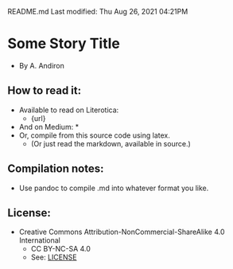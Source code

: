 README.md
Last modified: Thu Aug 26, 2021  04:21PM

# Some Story Title
* By A. Andiron

## How to read it:
* Available to read on Literotica:
	* {url}
* And on Medium:
	* 
* Or, compile from this source code using latex.
	* (Or just read the markdown, available in source.) 

## Compilation notes:
* Use pandoc to compile .md into whatever format you like.

## License:
* Creative Commons Attribution-NonCommercial-ShareAlike 4.0 International
	* CC BY-NC-SA 4.0
	* See: [LICENSE](./LICENSE)


